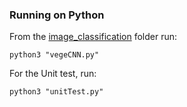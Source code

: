### Running on Python ###

From the [image_classification](.) folder run:

   ``` python3 "vegeCNN.py" ```

For the Unit test, run:
   
  ``` python3 "unitTest.py" ```
